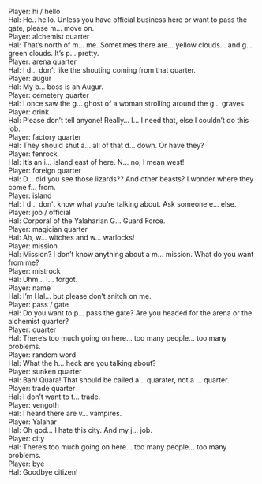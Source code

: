 Player: hi / hello  
Hal: He.. hello. Unless you have official business here or want to pass the gate, please m… move on. <clears throat>  
Player: alchemist quarter  
Hal: That’s north of m… me. Sometimes there are… yellow clouds… and g… green clouds. It’s p… pretty.  
Player: arena quarter  
Hal: I d… don’t like the shouting coming from that quarter.  
Player: augur  
Hal: My b… boss is an Augur.  
Player: cemetery quarter  
Hal: I once saw the g… ghost of a woman strolling around the g… graves.  
Player: drink  
Hal: Please don’t tell anyone! Really… I… I need that, else I couldn’t do this job.  
Player: factory quarter  
Hal: They should shut a… all of that d… down. Or have they?  
Player: fenrock  
Hal: It’s an i… island east of here. N… no, I mean west!  
Player: foreign quarter  
Hal: D… did you see those lizards?? And other beasts? I wonder where they come f… from.  
Player: island  
Hal: I d… don’t know what you’re talking about. Ask someone e… else.  
Player: job / official  
Hal: Corporal of the Yalaharian G… Guard Force.  
Player: magician quarter  
Hal: Ah, w… witches and w… warlocks!  
Player: mission  
Hal: Mission? I don’t know anything about a m… mission. What do you want from me?  
Player: mistrock  
Hal: Uhm… I… forgot.  
Player: name  
Hal: I’m Hal… but please don’t snitch on me.  
Player: pass / gate  
Hal: Do you want to p… pass the gate? Are you headed for the arena or the alchemist quarter?  
Player: quarter  
Hal: There’s too much going on here… too many people… too many problems.  
Player: random word  
Hal: What the h… heck are you talking about?  
Player: sunken quarter  
Hal: Bah! Quara! That should be called a… quarater, not a … quarter.  
Player: trade quarter  
Hal: I don’t want to t… trade.  
Player: vengoth  
Hal: I heard there are v… vampires.  
Player: Yalahar  
Hal: Oh god… I hate this city. And my j… job.  
Player: city  
Hal: There’s too much going on here… too many people… too many problems.  
Player: bye  
Hal: Goodbye citizen!  
